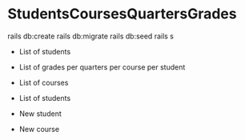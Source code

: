 # StudentsCoursesQuartersGrades


rails db:create
rails db:migrate
rails db:seed
rails s

- List of students
- List of grades per quarters per course per student
- List of courses
- List of students

- New student
- New course
